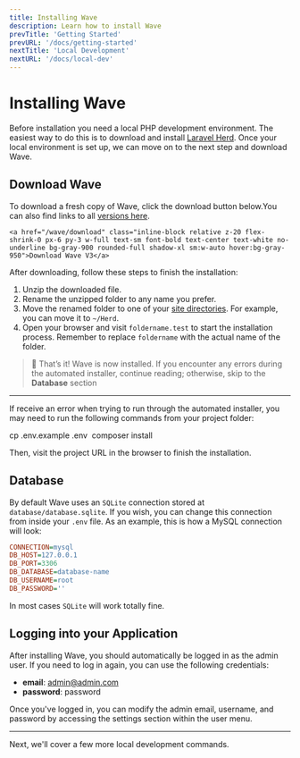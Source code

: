 ```yaml
---
title: Installing Wave
description: Learn how to install Wave
prevTitle: 'Getting Started'
prevURL: '/docs/getting-started'
nextTitle: 'Local Development'
nextURL: '/docs/local-dev'
---
```


# Installing Wave

Before installation you need a local PHP development environment. The easiest way to do this is to download and install <a href="https://herd.laravel.com" target="_blank">Laravel Herd</a>. Once your local environment is set up, we can move on to the next step and download Wave.

## Download Wave

To download a fresh copy of Wave, click the download button below.<span class="hidden">You can also find links to all <a href="https://github.com/thedevdojo/wave/tags" target="_blank">versions here</a>.</span>

<div class="flex relative justify-start items-start">
<div class="flex overflow-hidden relative justify-center items-center p-1 mb-5 rounded-full border border-gray-200 duration-300 ease-out group">
    <div class="absolute top-1/2 left-1/2 -translate-x-1/2 w-[250px] rounded-full group-hover:opacity-100 opacity-0 blur-sm duration-300 ease-out scale-100 h-[250px] -translate-y-1/2 origin-center">
        <span class="absolute inset-0 w-full h-full bg-gradient-to-r from-indigo-400 via-teal-300 to-blue-600 rounded-full group-hover:animate-spin"></span>
    </div>
    
    <a href="/wave/download" class="inline-block relative z-20 flex-shrink-0 px-6 py-3 w-full text-sm font-bold text-center text-white no-underline bg-gray-900 rounded-full shadow-xl sm:w-auto hover:bg-gray-950">Download Wave V3</a>
</div>
</div>



After downloading, follow these steps to finish the installation:

1. Unzip the downloaded file.
2. Rename the unzipped folder to any name you prefer.
3. Move the renamed folder to one of your <a href="https://herd.laravel.com/docs/1/getting-started/sites" target="_blank">site directories</a>. For example, you can move it to `~/Herd`.
4. Open your browser and visit `foldername.test` to start the installation process. Remember to replace `foldername` with the actual name of the folder.

> 🎉 That’s it! Wave is now installed. If you encounter any errors during the automated installer, continue reading; otherwise, skip to the **Database** section

---

If receive an error when trying to run through the automated installer, you may need to run the following commands from your project folder:

<div class="p-5 font-mono text-sm bg-gray-800 rounded-xl leading-[24px] whitespace-break-spaces"><span class="text-[#62d6e8]">cp</span> <span class="text-[#f8e164]">.env.example</span> <span class="text-[#f8e164]">.env</span>&nbsp;
<span class="text-[#62d6e8]">composer</span> <span class="text-[#f8e164]">install</span></div>

Then, visit the project URL in the browser to finish the installation.

## Database

By default Wave uses an `SQLite` connection stored at `database/database.sqlite`. If you wish, you can change this connection from inside your `.env` file. As an example, this is how a MySQL connection will look: 

```ini
CONNECTION=mysql
DB_HOST=127.0.0.1
DB_PORT=3306
DB_DATABASE=database-name
DB_USERNAME=root
DB_PASSWORD=''
```

In most cases `SQLite` will work totally fine.

<a name="login"></a>
## Logging into your Application

After installing Wave, you should automatically be logged in as the admin user. If you need to log in again, you can use the following credentials:

- **email**: admin@admin.com
- **password**: password

Once you've logged in, you can modify the admin email, username, and password by accessing the settings section within the user menu.

---

Next, we'll cover a few more local development commands.